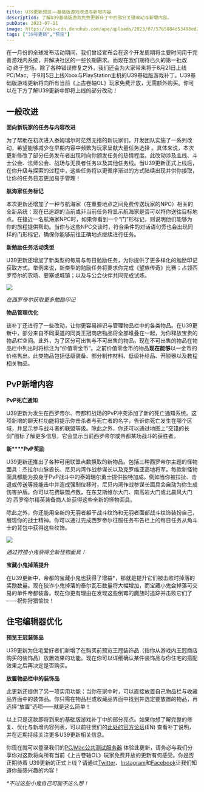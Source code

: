 ```yaml
---
title: U39更新预览——基础版游戏改进与新增内容
description: 了解U39基础版游戏免费更新补丁中的部分关键改动与新增内容。
pubDate: 2023-07-11
image: https://eso-cdn.denohub.com/ape/uploads/2023/07/5765884d53498ed201a23cdcb4dc84ed.jpg
tags: ["39号更新","预览"]
---
```


在一月份的全球发布活动期间，我们曾经宣布会在这个开发周期将主要时间用于完善游戏内系统，并解决社区的一些长期需求。而现在我们期待已久的第一批改动 终于登场。除了各种错误修复之外，我们还会为大家带来将于8月21日上线PC/Mac、于9月5日上线Xbox与PlayStation主机的U39基础版游戏补丁。U39基础版游戏更新将向所有当前《上古卷轴OL》玩家免费开放，无需额外购买。你可以在下方了解U39更新中即将上线的部分改动！

## 一般改进

**面向新玩家的任务与内容改进**

为了帮助在初次进入泰姆瑞尔时茫然无措的新玩家们，开发团队实施了一系列改动，希望能够减少在早期内容中频繁为玩家呈献大量任务选择 。具体来说，本次更新修改了部分任务发布者出现时向你颁发任务的热情程度。此改动涉及主线、斗士公会、法师公会、战场与无畏者任务以及其他任务线。当U39更新正式上线后，在你升级与探索的过程中，这些任务将以更循序渐进的方式陆续出现并供你接取，让你的任务日志更加易于管理！

**航海家任务标记**

本次更新还增加了一种与航海家（在重要地点之间免费传送玩家的NPC）相关的全新系统：现在已追踪的当前或非当前任务将显示航海家是否可以将你送往目标地点。在接近一名航海家NPC时，如果你看到一个“门”形标记，则说明他们能够为你的旅程提供帮助。当你与这些NPC交谈时，符合条件的对话语句旁也会出现同样的门形标记，确保你能够前往正确地点继续进行任务。

**新勉励任务活动类型**

U39更新还增加了新类型的每周与每日勉励任务，为你提供了更多样化的勉励印记获取方式。举例来说，新类型的勉励任务将要求你完成《望族传奇》比赛；占领西罗帝尔的农场、要塞或城镇；以及与公会伙伴共同完成试炼。

![](https://eso-cdn.denohub.com/ape/uploads/2023/07/d395155906ddeec4b35afdfbbcc2a688.jpg)

<p class="text-gray-500 text-sm text-center"><i>在西罗帝尔获取更多勉励印记</i></p>

**物品管理优化**

该补丁还进行了一些改动，让你更容易辨识与管理物品栏中的各类物品。在U39更新中，部分来自不同渠道的同类王冠商店物品将全部堆叠在一起，为你释放宝贵的物品栏空间。此外，为了区分可出售与不可出售的物品，现在不可出售的物品在物品栏中列出时将标注为“价值零金币”。之前价值零金币的物品**现在能够**以一金币的价格售出。此类物品包括低级装备、部分制作材料、低级补给品、开锁器以及教程相关物品。

## PvP新增内容

**PvP死亡通知**

U39更新为发生在西罗帝尔、帝都和战场的PvP冲突添加了新的死亡通知系统。这项新增的聊天栏功能将提示你击杀者与死亡者的名字，告诉你死亡发生在哪个区域，并显示参与战斗者的联盟等级。除此之外，你还可以通过地图上“交错的长剑”图标了解更多信息，它会显示当前西罗帝尔或帝都某场战斗的获胜者。

**新****PvP奖励**

U39更新还推出了各种可用联盟点数换取的新物品。包括三种西罗帝尔主题的怪物面具：杰拉尔山脉酋长、尼贝内湾作战参谋长以及克罗维亚高地将军。每款新怪物面具都能为投身于PvP战斗中的泰姆瑞尔勇士提供独特加成。例如当你被拉扯、击退或传送等技能击中并造成强制位移时，尼贝内湾作战参谋长面具会自动为你生成伤害护盾。你可以花费联盟点数，在东艾斯维尔大门、南高岩大门或北晨风大门的 西罗帝尔精英装备商人处获得这些全新的怪物面具。

除此之外，你还能用全新的无羽者躯干战斗纹饰和无羽者面部战斗纹饰装扮自己，展现你的战士精神。你可以通过完成西罗帝尔征服任务布告栏上的每日任务从角斗士的背包中获得这些纹饰。

![](https://eso-cdn.denohub.com/ape/uploads/2023/07/02adb5389ad204fbd8e6c9ce6240f7d4.png)

<p class="text-gray-500 text-sm text-center"><i>通过狩猎小鬼获得全新怪物面具！</i></p>

**宝藏小鬼掉落提升**

在U39更新中，帝都的宝藏小鬼也获得了增益\*，那就是提升它们被击败时掉落的奖励数量。现在狡诈小鬼掉落的泰尔瓦石数量将大幅增加，而宝藏小鬼会掉落可交易的单件帝都装备。现在你更有理由在发现这些倒霉的魔族时追踪并击败它们了——祝你狩猎愉快！

## 住宅编辑器优化

**预览王冠装饰品**

U39更新为住宅爱好者们新增了在购买前预览王冠装饰品（指你从游戏内王冠商店购买的装饰品）放置效果的功能。现在你可以详细确认某件装饰品与你住宅的搭配效果之后再决定是否购买。

**放置物品栏中的装饰品**

此更新还提供了另一项实用功能：当你在家中时，可以直接放置自己物品栏与收藏品界面中的装饰品。你只需在物品栏或收藏品界面中找到并选定要放置的物品，再选择“放置”选项——就是这么简单！

以上只是这款即将到来的基础版游戏补丁中的部分亮点。如果你想了解完整的修复、优化与新增内容列表，可以前往我们的[此处的官方论坛](https://forums.elderscrollsonline.com/en/categories/pts)(EN) 查看补丁说明，并在近期持续关注更多U39更新相关信息。

你现在就可以登录我们的[PC/Mac公共测试服务器](https://help.elderscrollsonline.com/#zh-CN/answer/56789) 体验此更新，请务必与我们分享你对这款将向所有当前《上古卷轴OL》玩家免费开放的更新有何感受。你是否正期待着 U39更新的正式上线？请通过[Twitter](https://twitter.com/TESOnline)、[Instagram](https://www.instagram.com/elderscrollsonline/)和[Facebook](https://www.facebook.com/ElderScrollsOnline)让我们知道你最感兴趣的内容！

_\*不过这些小鬼自己可能不这么想！_
